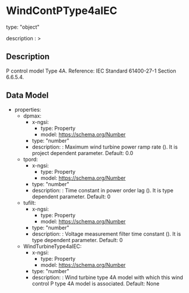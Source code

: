 # WindContPType4aIEC
type: "object"
description : >
## Description
P control model Type 4A.  Reference: IEC Standard 61400-27-1 Section 6.6.5.4.

## Data Model
  - properties:
    - dpmax:
      - x-ngsi:
        - type: Property
        - model: https://schema.org/Number
      - type: "number"
      - description: : Maximum wind turbine power ramp rate (). It is project dependent parameter. Default: 0.0
    - tpord:
      - x-ngsi:
        - type: Property
        - model: https://schema.org/Number
      - type: "number"
      - description: : Time constant in power order lag (). It is type dependent parameter. Default: 0
    - tufilt:
      - x-ngsi:
        - type: Property
        - model: https://schema.org/Number
      - type: "number"
      - description: : Voltage measurement filter time constant (). It is type dependent parameter. Default: 0
    - WindTurbineType4aIEC:
      - x-ngsi:
        - type: Property
        - model: https://schema.org/Number
      - type: "number"
      - description: : Wind turbine type 4A model with which this wind control P type 4A model is associated. Default: None
